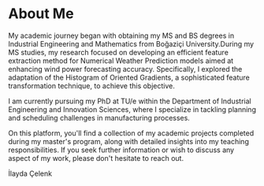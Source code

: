 # About Me

My academic journey began with obtaining my MS and BS degrees in Industrial Engineering and Mathematics from Boğaziçi University.During my MS studies, my research focused on developing an efficient feature extraction method for Numerical Weather Prediction models aimed at enhancing wind power forecasting accuracy. Specifically, I explored the adaptation of the Histogram of Oriented Gradients, a sophisticated feature transformation technique, to achieve this objective.

I am currently pursuing my PhD at TU/e within the Department of Industrial Engineering and Innovation Sciences, where I specialize in tackling planning and scheduling challenges in manufacturing processes. 

On this platform, you'll find a collection of my academic projects completed during my master's program, along with detailed insights into my teaching responsibilities. If you seek further information or wish to discuss any aspect of my work, please don't hesitate to reach out.

İlayda Çelenk

